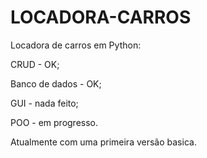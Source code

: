 # LOCADORA-CARROS

Locadora de carros em Python:

CRUD - OK; 

 Banco de dados - OK;
 
 GUI - nada feito; 
 
 POO - em progresso.


Atualmente com uma primeira versão basica.
